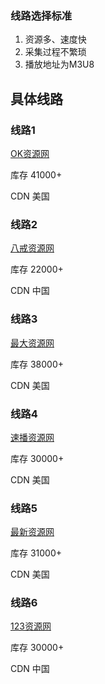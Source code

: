 ### 线路选择标准
  1. 资源多、速度快
  2. 采集过程不繁琐
  3. 播放地址为M3U8

## 具体线路

### 线路1

  [OK资源网](http://www.okzyw.com)

  库存 41000+

  CDN 美国

### 线路2

  [八戒资源网](http://www.bajieziyuan.com)

  库存 22000+
  
  CDN 中国

### 线路3

  [最大资源网](http://zuidazy1.net)

  库存 38000+

  CDN 美国

### 线路4

  [速播资源网](http://www.subo8988.com)

  库存 30000+

  CDN 美国


### 线路5

  [最新资源网](http://www.zuixinzy.cc)

  库存 31000+

  CDN 美国


### 线路6

  [123资源网](http://123ku.com)

  库存 30000+

  CDN 中国
